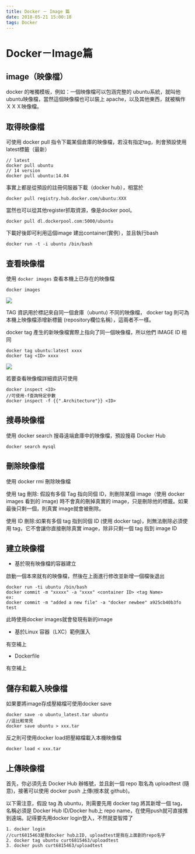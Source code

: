 ```yaml
---
title: Docker － Image 篇
date: 2018-05-21 15:00:18
tags: Docker
---
```

# Docker－Image篇

## image（映像檔）

docker 的唯獨模板，例如：一個映像檔可以包涵完整的 ubuntu系統，就叫他 ubuntu映像檔，當然這個映像檔也可以裝上 apache，以及其他東西，就被稱作ＸＸＸ映像檔。

## 取得映像檔
可使用 docker pull 指令下載某個倉庫的映像檔，若沒有指定tag，則會預設使用 latest標籤（最新）

```shell=
// latest
docker pull ubuntu
// 14 version
docker pull ubuntu:14.04
```

事實上都是從預設的註冊伺服器下載（docker hub），相當於

```shell=
docker pull registry.hub.docker.com/ubuntu:XXX
```

當然也可以從其他register抓取資源，像是docker pool。

```shell=
docker pull dl.dockerpool.com:5000/ubuntu
```

下載好後即可利用這個image 建出container(實例），並且執行bash

```shell=
docker run -t -i ubuntu /bin/bash
```
## 查看映像檔

使用 `docker images` 查看本機上已存在的映像檔

```shell=
docker images
```

![](https://i.imgur.com/usGN02N.png)


TAG 資訊用於標記來自同一個倉庫（ubuntu) 不同的映像檔， docker tag 則可為本機上映像檔添增新標籤 (repository欄位名稱），這兩者不一樣。

docker tag 產生的新映像檔實際上指向了同一個映像檔，所以他們 IMAGE ID 相同

```shell=
docker tag ubuntu:latest xxxx
docker tag <ID> xxxx
```

![](https://i.imgur.com/LtVv2RY.png)

若要查看映像檔詳細資訊可使用

```shell=
docker inspect <ID>
//可使用-f查詢特定參數
docker inspect -f {{".Architecture"}} <ID>
```

## 搜尋映像檔
使用 docker search <key term> 搜尋遠端倉庫中的映像檔，預設搜尋 Docker Hub

```shell=
docker search mysql
```

## 刪除映像檔
使用 docker rmi <ID or tag> 刪除映像檔

使用 tag 刪除: 假設有多個 Tag 指向同個 ID，則刪除某個 image（使用 docker images 看到的 image) 時不會真的刪掉真實的 image，只是刪除他的標籤。如果最後只剩一個，則真實 image就會被刪除。

使用 ID 刪除:如果有多個 tag 指到同個 ID (使用 docker tag)，則無法刪除必須使用 tag，它不會讓你直接刪除真實 image，除非只剩一個 tag 指到 image ID

## 建立映像檔

* 基於現有映像檔的容器建立

啟動一個本來就有的映像檔，然後在上面進行修改並新增一個檔後退出

```shell=
docker run -ti ubuntu /bin/bash
docker commit -m "xxxxx" -a "xxxx" <container ID> <tag Name>
ex:
docker commit -m "added a new file" -a "docker newbee" a925cb40b3fo test
```

此時使用docker images就會發現有新的image

* 基於Linux 容器（LXC）範例匯入

有空補上

* Dockerfile

有空補上

## 儲存和載入映像檔

如果要將image存成壓縮檔可使用docker save

```shell=
docker save -o ubuntu_latest.tar ubuntu
//這比較常見
docker save ubuntu > xxx.tar
```

反之則可使用docker load把壓縮檔載入本機映像檔

```shell=
docker load < xxx.tar
```

## 上傳映像檔

首先，你必須先去 Docker Hub 辦帳號，並且創一個 repo 取名為 uploadtest (隨意)，接著可以使用 docker push 上傳(根本就 github)。

以下需注意，假設 tag 為 ubuntu，則需要先用 docker tag 將其新增一個 tag，名稱必須是 Docker Hub ID/Docker hub上 repo
name，在使用push就可直接推到遠端。記得要先用docker login登入，不然就耍智障了


```shell=
1. docker login
//curt6815463是我docker hub上ID, uploadtest是我在上面創的repo名字
2. docker tag ubuntu curt6815463/uploadtest
3. docker push curt6815463/uploadtest
```
